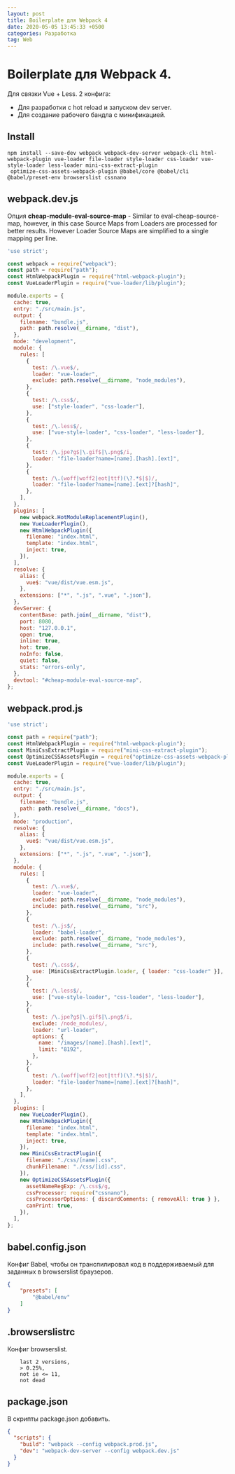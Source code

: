 ```yaml
---
layout: post
title: Boilerplate для Webpack 4
date: 2020-05-05 13:45:33 +0500
categories: Разработка
tag: Web
---
```


# Boilerplate для Webpack 4.

Для связки Vue + Less.
2 конфига:
- Для разработки с hot reload и запуском dev server.
- Для создание рабочего бандла с минификацией.

## Install

```shell
npm install --save-dev webpack webpack-dev-server webpack-cli html-webpack-plugin vue-loader file-loader style-loader css-loader vue-style-loader less-loader mini-css-extract-plugin
 optimize-css-assets-webpack-plugin @babel/core @babel/cli @babel/preset-env browserslist cssnano
```

## webpack.dev.js

Опция **cheap-module-eval-source-map** - Similar to eval-cheap-source-map, however, in this case Source Maps from Loaders are processed for better results. However Loader Source Maps are simplified to a single mapping per line.

```js
'use strict';

const webpack = require("webpack");
const path = require("path");
const HtmlWebpackPlugin = require("html-webpack-plugin");
const VueLoaderPlugin = require("vue-loader/lib/plugin");

module.exports = {
  cache: true,
  entry: "./src/main.js",
  output: {
    filename: "bundle.js",
    path: path.resolve(__dirname, "dist"),
  },
  mode: "development",
  module: {
    rules: [
      {
        test: /\.vue$/,
        loader: "vue-loader",
        exclude: path.resolve(__dirname, "node_modules"),
      },
      {
        test: /\.css$/,
        use: ["style-loader", "css-loader"],
      },
      {
        test: /\.less$/,
        use: ["vue-style-loader", "css-loader", "less-loader"],
      },
      {
        test: /\.jpe?g$|\.gif$|\.png$/i,
        loader: "file-loader?name=[name].[hash].[ext]",
      },
      {
        test: /\.(woff|woff2|eot|ttf)(\?.*$|$)/,
        loader: "file-loader?name=[name].[ext]?[hash]",
      },
    ],
  },
  plugins: [
    new webpack.HotModuleReplacementPlugin(),
    new VueLoaderPlugin(),
    new HtmlWebpackPlugin({
      filename: "index.html",
      template: "index.html",
      inject: true,
    }),
  ],
  resolve: {
    alias: {
      vue$: "vue/dist/vue.esm.js",
    },
    extensions: ["*", ".js", ".vue", ".json"],
  },
  devServer: {
    contentBase: path.join(__dirname, "dist"),
    port: 8080,
    host: "127.0.0.1",
    open: true,
    inline: true,
    hot: true,
    noInfo: false,
    quiet: false,
    stats: "errors-only",
  },
  devtool: "#cheap-module-eval-source-map",
};  
```

## webpack.prod.js


```js
'use strict';

const path = require("path");
const HtmlWebpackPlugin = require("html-webpack-plugin");
const MiniCssExtractPlugin = require("mini-css-extract-plugin");
const OptimizeCSSAssetsPlugin = require("optimize-css-assets-webpack-plugin");
const VueLoaderPlugin = require("vue-loader/lib/plugin");

module.exports = {
  cache: true,
  entry: "./src/main.js",
  output: {
    filename: "bundle.js",
    path: path.resolve(__dirname, "docs"),
  },
  mode: "production",
  resolve: {
    alias: {
      vue$: "vue/dist/vue.esm.js",
    },
    extensions: ["*", ".js", ".vue", ".json"],
  },
  module: {
    rules: [
      {
        test: /\.vue$/,
        loader: "vue-loader",
        exclude: path.resolve(__dirname, "node_modules"),
        include: path.resolve(__dirname, "src"),
      },
      {
        test: /\.js$/,
        loader: "babel-loader",
        exclude: path.resolve(__dirname, "node_modules"),
        include: path.resolve(__dirname, "src"),
      },
      {
        test: /\.css$/,
        use: [MiniCssExtractPlugin.loader, { loader: "css-loader" }],
      },
      {
        test: /\.less$/,
        use: ["vue-style-loader", "css-loader", "less-loader"],
      },
      {
        test: /\.jpe?g$|\.gif$|\.png$/i,
        exclude: /node_modules/,
        loader: "url-loader",
        options: {
          name: "/images/[name].[hash].[ext]",
          limit: "8192",
        },
      },
      {
        test: /\.(woff|woff2|eot|ttf)(\?.*$|$)/,
        loader: "file-loader?name=[name].[ext]?[hash]",
      },
    ],
  },
  plugins: [
    new VueLoaderPlugin(),
    new HtmlWebpackPlugin({
      filename: "index.html",
      template: "index.html",
      inject: true,
    }),
    new MiniCssExtractPlugin({
      filename: "./css/[name].css",
      chunkFilename: "./css/[id].css",
    }),
    new OptimizeCSSAssetsPlugin({
      assetNameRegExp: /\.css$/g,
      cssProcessor: require("cssnano"),
      cssProcessorOptions: { discardComments: { removeAll: true } },
      canPrint: true,
    }),
  ],
};
```

## babel.config.json

Конфиг Babel, чтобы он транспилировал код в поддерживаемый 
для заданных в browserslist браузеров.

```json
{
    "presets": [
        "@babel/env"
    ]
}
```

## .browserslistrc

Конфиг browserslist. 
```
    last 2 versions,
    > 0.25%,
    not ie <= 11,
    not dead
```

## package.json

В скрипты package.json добавить.

```json
{
  "scripts": {
    "build": "webpack --config webpack.prod.js",
    "dev": "webpack-dev-server --config webpack.dev.js"
  }
}
```

